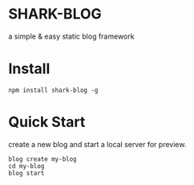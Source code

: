 # SHARK-BLOG

a simple & easy static blog framework


# Install

```shell
npm install shark-blog -g
```

# Quick Start

create a new blog and start a local server for preview.

```shell
blog create my-blog
cd my-blog
blog start
```
